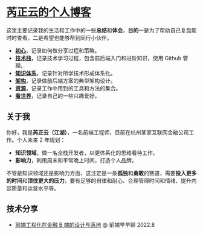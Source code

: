 # [芮正云的个人博客](https://www.ruizhengyun.cn/)

这里主要记录我的生活和工作中的一些**总结**和**体会**。**目的**一是为了帮助自己复盘能时时查看，二是希望也能够帮到同行小伙伴。

- **[初心](https://www.fullstack.ren/chuxin/)**，记录如何做分享过程和策略。
- **[技术栈](https://www.fullstack.ren/html/)**，记录技术学习过程，包含前后端入门和进阶知识，使用 Github 管理。
- **[知识体系](https://www.fullstack.ren/frontend-engineering/)**，记录针对所学技术形成体系化。
- **[架构](https://www.fullstack.ren/architecture/)**，记录做前后端方案的典型架构设计。
- **[资源](https://www.fullstack.ren/study-assets/)**，记录工作中用到的工具和方法的集合。
- **[看世界](https://www.fullstack.ren/world)**，记录自己的一些兴趣爱好。

## 关于我

你好，我是**芮正云（江湖）**，一名前端工程师，目前在杭州某家互联网金融公司工作。个人未来 2 年规划：

- **知识领域**，做一名全栈开发者，以更体系化的思维看待工作。
- **影响力**，利用周末和平常晚上时间，打造个人品牌。

不管是知识领域还是影响力方面，这注定是一条**孤独**和**勇敢**的赛道，需要**投入更多的时间**和**顶住更大的压力**，要有足够的自律和耐心、合理管理时间和情绪、提升内容质量和运营水平等。

## 技术分享

- [前端工程化在金融 B 端的设计与落地](https://www.zaozao.run/video/c48/c48-3) @ 前端早早聊 2022.8
